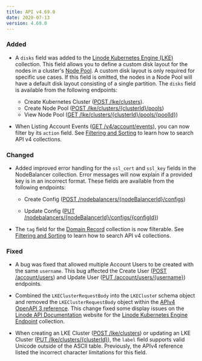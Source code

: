 ```yaml
---
title: API v4.69.0
date: 2020-07-13
version: 4.69.0
---
```


### Added

- A `disks` field was added to the [Linode Kubernetes Engine (LKE)](/docs/api/linode-kubernetes-engine-lke/#kubernetes-clusters-list) collection. This field allows you to define a custom disk layout for the nodes in a cluster's [Node Pool](/docs/api/linode-kubernetes-engine-lke/#node-pool-create). A custom disk layout is only required for specific use cases. If this field is omitted, the nodes in a Node Pool will have a default disk layout consisting of a single partition. The `disks` field is available from the following endpoints:

    - Create Kubernetes Cluster ([POST /lke/clusters](/docs/api/linode-kubernetes-engine-lke/#kubernetes-cluster-create)).
    - Create Node Pool ([POST /lke/clusters/{clusterId}/pools](/docs/api/linode-kubernetes-engine-lke/#node-pool-create))
    - View Node Pool ([GET /lke/clusters/{clusterId}/pools/{poolId}](/docs/api/linode-kubernetes-engine-lke/#node-pool-view))

- When Listing Account Events ([GET /v4/account/events](/docs/api/account/#events-list)), you can now filter by its `action` field. See [Filtering and Sorting](/docs/api/) to learn how to search API v4 collections.

### Changed

- Added improved error handling for the `ssl_cert` and `ssl_key` fields in the NodeBalancer collection. Error messages will now explain if a provided key is in an incorrect format. These fields are available from the following endpoints:

  - Create Config ([POST /nodebalancers/{nodeBalancerId}/configs](/docs/api/nodebalancers/#config-create))

  - Update Config ([PUT /nodebalancers/{nodeBalancerId}/configs/{configId}](/docs/api/nodebalancers/#config-update))

- The `tag` field for the [Domain Record](/docs/api/domains/#domain-record-create) collection is now filterable. See [Filtering and Sorting](/docs/api/) to learn how to search API v4 collections.

### Fixed

- A bug was fixed that allowed multiple Account Users to be created with the same `username`. This bug affected the Create User ([POST /account/users](/docs/api/account/#user-create)) and Update User ([PUT /account/users/{username}](/docs/api/account/#user-update)) endpoints.

- Combined the `LKEClusterRequestBody` into the `LKECluste`r schema object and removed the `LKEClusterRequestBody` object within the [APIv4 OpenAPI 3 reference](https://github.com/linode/linode-api-docs). This change fixed some display issues on the [Linode API Documentation](/docs/api/) website for the [Linode Kubernetes Engine Endpoint](/docs/api/linode-kubernetes-engine-lke/#kubernetes-clusters-list) collection.

- When creating an LKE Cluster ([POST /lke/clusters](/docs/api/linode-kubernetes-engine-lke/#kubernetes-cluster-create)) or updating an LKE Cluster ([PUT /lke/clusters/{clusterId}](/docs/api/linode-kubernetes-engine-lke/#kubernetes-cluster-update)), the `label` field supports valid Unicode outside of the ASCII table. Previously, the APIv4 reference listed the incorrect character limitations for this field.
